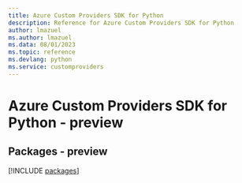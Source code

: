 ```yaml
---
title: Azure Custom Providers SDK for Python
description: Reference for Azure Custom Providers SDK for Python
author: lmazuel
ms.author: lmazuel
ms.data: 08/01/2023
ms.topic: reference
ms.devlang: python
ms.service: customproviders
---
```

# Azure Custom Providers SDK for Python - preview
## Packages - preview
[!INCLUDE [packages](custom-providers-index.md)]